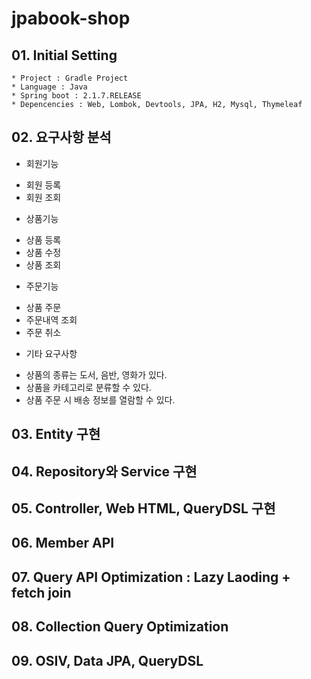 # jpabook-shop

## 01. Initial Setting

```
* Project : Gradle Project
* Language : Java
* Spring boot : 2.1.7.RELEASE
* Depencencies : Web, Lombok, Devtools, JPA, H2, Mysql, Thymeleaf
```

## 02. 요구사항 분석

* 회원기능
 - 회원 등록
 - 회원 조회

* 상품기능
 - 상품 등록
 - 상품 수정
 - 상품 조회

* 주문기능
 - 상품 주문
 - 주문내역 조회
 - 주문 취소

* 기타 요구사항
 - 상품의 종류는 도서, 음반, 영화가 있다.
 - 상품을 카테고리로 분류할 수 있다.
 - 상품 주문 시 배송 정보를 열람할 수 있다.


## 03. Entity 구현


## 04. Repository와 Service 구현


## 05. Controller, Web HTML, QueryDSL 구현


## 06. Member API

## 07. Query API Optimization : Lazy Laoding + fetch join

## 08. Collection Query Optimization

## 09. OSIV, Data JPA, QueryDSL